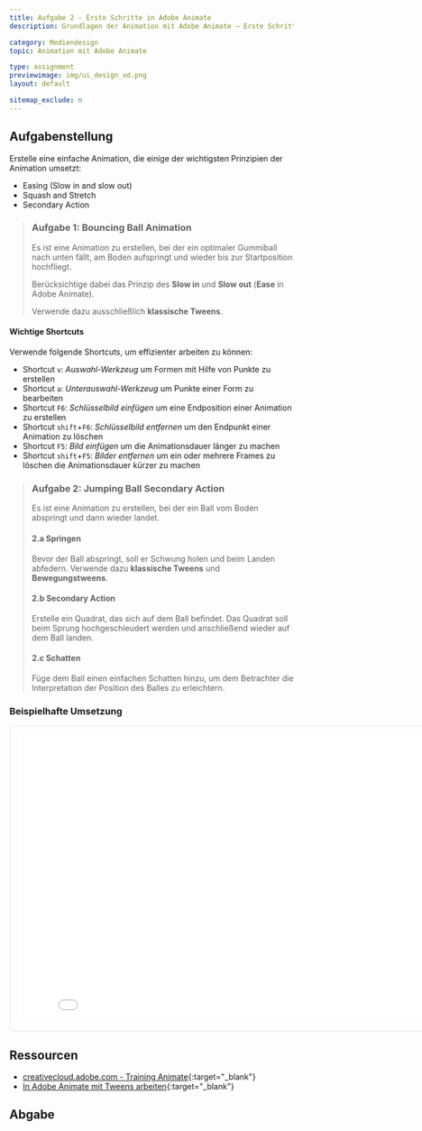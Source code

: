 ```yaml
---
title: Aufgabe 2 - Erste Schritte in Adobe Animate
description: Grundlagen der Animation mit Adobe Animate – Erste Schritte

category: Mediendesign
topic: Animation mit Adobe Animate

type: assignment
previewimage: img/ui_design_xd.png
layout: default

sitemap_exclude: n
---
```


## Aufgabenstellung
Erstelle eine einfache Animation, die einige der wichtigsten Prinzipien der Animation umsetzt:

* Easing (Slow in and slow out)
* Squash and Stretch
* Secondary Action

> ### Aufgabe 1: Bouncing Ball Animation
>Es ist eine Animation zu erstellen, bei der ein optimaler Gummiball nach unten fällt, am Boden aufspringt und wieder bis zur Startposition hochfliegt.
>
>Berücksichtige dabei das Prinzip des **Slow in** und **Slow out** (**Ease** in Adobe Animate).
>
>Verwende dazu ausschließlich **klassische Tweens**.

#### Wichtige Shortcuts
Verwende folgende Shortcuts, um effizienter arbeiten zu können:

- Shortcut `v`: _Auswahl-Werkzeug_ um Formen mit Hilfe von Punkte zu erstellen
- Shortcut `a`: _Unterauswahl-Werkzeug_ um Punkte einer Form zu bearbeiten
- Shortcut `F6`: _Schlüsselbild einfügen_ um eine Endposition einer Animation zu erstellen
- Shortcut `shift`+`F6`: _Schlüsselbild entfernen_ um den Endpunkt einer Animation zu löschen
- Shortcut `F5`: _Bild einfügen_ um die Animationsdauer länger zu machen
- Shortcut `shift`+`F5`: _Bilder entfernen_ um ein oder mehrere Frames zu löschen die Animationsdauer kürzer zu machen


> ### Aufgabe 2: Jumping Ball Secondary Action
> Es ist eine Animation zu erstellen, bei der ein Ball vom Boden abspringt und dann wieder landet.
> 
> #### 2.a Springen
> Bevor der Ball abspringt, soll er Schwung holen und beim Landen abfedern.
> Verwende dazu **klassische Tweens** und **Bewegungstweens**.
> 
> #### 2.b Secondary Action
> Erstelle ein Quadrat, das sich auf dem Ball befindet. Das Quadrat soll beim Sprung hochgeschleudert werden und anschließend wieder auf dem Ball landen.
> 
> #### 2.c Schatten
> Füge dem Ball einen einfachen Schatten hinzu, um dem Betrachter die Interpretation der Position des Balles zu erleichtern.

### Beispielhafte Umsetzung

<iframe class="anim" src="./html/01-jumping-balls.html" style="padding:15px; width:830px; height:510px; border:1px solid #dce6f0; border-radius: 5px; margin: 0 auto;" scrolling="no"></iframe>





## Ressourcen
* [creativecloud.adobe.com - Training Animate](https://creativecloud.adobe.com/cc/learn/app/animate?locale=de){:target="_blank"}
* [In Adobe Animate mit Tweens arbeiten](https://creativecloud.adobe.com/cc/learn/animate/web/tweening-animation?locale=de){:target="_blank"}


## Abgabe
 